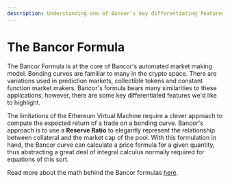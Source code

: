 ```yaml
---
description: Understanding one of Bancor's key differentiating features
---
```


# The Bancor Formula

The Bancor Formula is at the core of Bancor's automated market making model. Bonding curves are familiar to many in the crypto space. There are variations used in prediction markets, collectible tokens and constant function market makers. Bancor's formula bears many similarities to these applications, however, there are some key differentiated features we'd like to highlight.

The limitations of the Ethereum Virtual Machine require a clever approach to compute the expected return of a trade on a bonding curve. Bancor's approach is to use a **Reserve Ratio** to elegantly represent the relationship between collateral and the market cap of the pool. With this formulation in hand, the Bancor curve can calculate a price formula for a given quantity, thus abstracting a great deal of integral calculus normally required for equations of this sort. 

Read more about the math behind the Bancor formulas [here](https://drive.google.com/file/d/0B3HPNP-GDn7aRkVaV3dkVl9NS2M/view).

  

